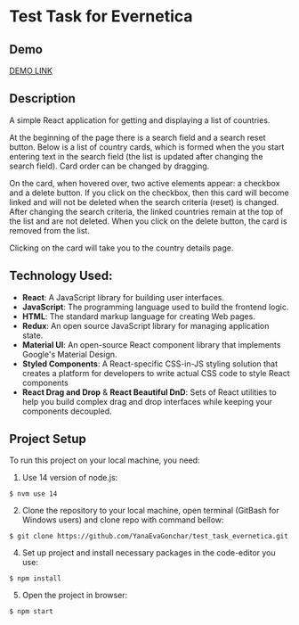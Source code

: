 # Test Task for Evernetica

## Demo

[DEMO LINK](https://yanaevagonchar.github.io/test_task_evernetica/)

## Description

A simple React application for getting and displaying a list of countries.

At the beginning of the page there is a search field and a search reset button. Below is a list of country cards, which is formed when the you start entering text in the search field (the list is updated after changing the search field). Card order can be changed by dragging.

On the card, when hovered over, two active elements appear: a checkbox and a delete button. If you click on the checkbox, then this card will become linked and will not be deleted when the search criteria (reset) is changed. After changing the search criteria, the linked countries remain at the top of the list and are not deleted. When you click on the delete button, the card is removed from the list.

Clicking on the card will take you to the country details page.

## Technology Used:

- **React**: A JavaScript library for building user interfaces.
- **JavaScript**: The programming language used to build the frontend logic.
- **HTML**: The standard markup language for creating Web pages.
- **Redux**: An open source JavaScript library for managing application state.
- **Material UI**: An open-source React component library that implements Google's Material Design. 
- **Styled Components**: A React-specific CSS-in-JS styling solution that creates a platform for developers to write actual CSS code to style React components
- **React Drag and Drop** & **React Beautiful DnD**: Sets of React utilities to help you build complex drag and drop interfaces while keeping your components decoupled.

## Project Setup
To run this project on your local machine, you need:

1. Use 14 version of node.js:
```
$ nvm use 14
```
2. Clone the repository to your local machine, open terminal (GitBash for Windows users) and clone repo with command bellow:
```
$ git clone https://github.com/YanaEvaGonchar/test_task_evernetica.git
```
4. Set up project and install necessary packages in the code-editor you use:
```
$ npm install
```
5. Open the project in browser:
```
$ npm start
```